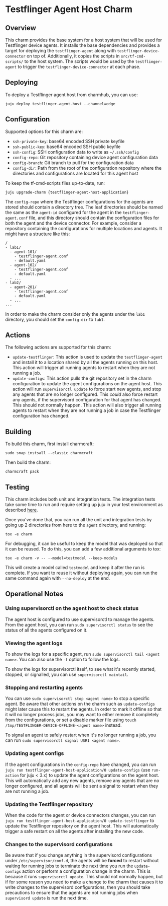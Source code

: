 # Testflinger Agent Host Charm

## Overview

This charm provides the base system for a host system that will be used for
Testflinger device agents. It installs the base dependencies and provides a
target for deploying the `testflinger-agent` along with
`testflinger-device-connector` on top of. Additionally, it copies the scripts
in `src/tf-cmd-scripts/` to the host system. The scripts would be used by the
`testflinger-agent` to trigger the `testflinger-device-connector` at each
phase.

## Deploying

To deploy a Testflinger agent host from charmhub, you can use:

```shell
juju deploy testflinger-agent-host --channel=edge
```

## Configuration

Supported options for this charm are:

- `ssh-private-key`:
    base64 encoded SSH private keyfile
- `ssh-public-key`:
    base64 encoded SSH public keyfile
- `ssh-config`:
    SSH configuration data to write as `~/.ssh/config`
- `config-repo`:
    Git repository containing device agent configuration data
- `config-branch`:
    Git branch to pull for the configuration data
- `config-dir`:
    Path from the root of the configuration repository where the
    directories and configurations are located for this agent host

To keep the tf-cmd-scripts files up-to-date, run:

```shell
juju upgrade-charm {testflinger-agent-host-application}
```

The `config-repo` where the Testflinger configurations for the agents are stored
should contain a directory tree. The leaf directories should be named the same
as the `agent-id` configured for the agent in the `testflinger-agent.conf`
file, and this directory should contain the configuration files for both the
agent and the device connector. For example, consider a repository containing
the configurations for multiple locations and agents. It might have a structure
like this:

```text
/
- lab1/
  - agent-101/
    - testflinger-agent.conf
    - default.yaml
  - agent-102/
    - testflinger-agent.conf
    - default.yaml
  - ...
- lab2/
  - agent-201/
    - testflinger-agent.conf
    - default.yaml
  - ...
...
```

In order to make the charm consider only the agents under the `lab1` directory,
you should set the `config-dir` to `lab1`.

## Actions

The following actions are supported for this charm:

- `update-testflinger`:
    This action is used to update the `testflinger-agent` and install it to a
    location shared by all the agents running on this host.
    This action will trigger all running agents to restart when they are not
    running a job.
- `update-configs`:
    This action pulls the git repository set in the charm configuration to
    update the agent configurations on the agent host.
    This action will run `supervisorctl update` to force start new agents, and
    stop any agents that are no longer configured. This *could* also force
    restart any agents, if the supervisord configuration for that agent has
    changed. This should not normally happen. This action will also trigger all
    running agents to restart when they are not running a job in case the
    Testflinger configuration has changed.

## Building

To build this charm, first install charmcraft:

```shell
sudo snap instsall --classic charmcraft
```

Then build the charm:

```shell
charmcraft pack
```

## Testing

This charm includes both unit and integration tests. The integration tests
take some time to run and require setting up juju in your test environment
as described [here][set-up-juju].

Once you've done that, you can run all the unit and integration tests by
going up 2 directories from here to the `agent` directory, and running:

```shell
tox -e charm
```

For debugging, it can be useful to keep the model that was deployed so that
it can be reused. To do this, you can add a few additional arguments to tox:

```shell
tox -e charm -v -- --model=testmodel --keep-models
```

This will create a model called `testmodel` and keep it after the run is
complete. If you want to reuse it without deploying again, you can
run the same command again with `--no-deploy` at the end.

## Operational Notes

### Using supervisorctl on the agent host to check status

The agent host is configured to use supervisorctl to manage the agents. From the
agent host, you can run `sudo supervisorctl status` to see the status of all the
agents configured on it.

### Viewing the agent logs

To show the logs for a specific agent, run
`sudo supervisorctl tail <agent name>`. You can also use the `-f` option to
follow the logs.

To show the logs for supervisorctl itself, to see what it's recently started,
stopped, or signalled, you can use `supervisorctl maintail`.

### Stopping and restarting agents

You can use `sudo supervisorctl stop <agent name>` to stop a specific agent.
Be aware that other actions on the charm such as `update-configs` might later
cause this to restart the agents. In order to mark it offline so that it will
no longer process jobs, you may want to either remove it completely from the
configurations, or set a disable marker file using
`touch /tmp/TESTFLINGER-DEVICE-OFFLINE-<agent name>` instead.

To signal an agent to safely restart when it's no longer running a job, you can
run `sudo supervisorctl signal USR1 <agent name>`.

### Updating agent configs

If the agent configurations in the `config-repo` have changed, you can run
`juju run testflinger-agent-host-application/0 update-configs`
(use `run-action` for juju < 3.x) to update the agent configurations on the
agent host. This will automatically add any new agents, remove any agents that
are no longer configured, and all agents will be sent a signal to restart when
they are not running a job.

### Updating the Testflinger repository

When the code for the agent or device connectors changes, you can run
`juju run testflinger-agent-host-application/0 update-testflinger` to update
the Testflinger repository on the agent host. This will automatically trigger
a safe restart on all the agents after installing the new code.

### Changes to the supervisord configurations

Be aware that if you change anything in the supervisord configurations under
`/etc/supervisor/conf.d`, the agents will be **forced** to restart without
waiting for running jobs to terminate the next time you run the
`update-configs` action or perform a configuration change in the charm. This is
because it runs `supervisorctl update`. This should not normally happen, but if
for some reason you need to make a change to the charm that causes it to write
changes to the supervisord configurations, then you should take precautions to
ensure that the agents are not running jobs when `supervisord update` is run the
next time.

[set-up-juju]: https://juju.is/docs/sdk/dev-setup#heading--manual-set-up-juju
